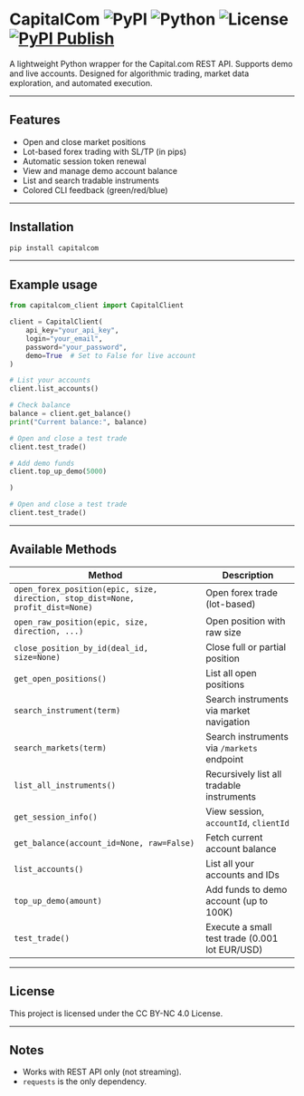 # CapitalCom  ![PyPI](https://img.shields.io/pypi/v/capitalcom) ![Python](https://img.shields.io/badge/python-3.8%2B-blue?logo=python&logoColor=white) ![License](https://img.shields.io/badge/license-CC_BY--NC_4.0-lightgrey.svg) [![PyPI Publish](https://github.com/Akinzou/CapitalCom/actions/workflows/python-publish.yml/badge.svg)](https://github.com/Akinzou/CapitalCom/actions/workflows/python-publish.yml)



A lightweight Python wrapper for the Capital.com REST API.
Supports demo and live accounts. Designed for algorithmic trading, market data exploration, and automated execution.

---

## Features

- Open and close market positions
- Lot-based forex trading with SL/TP (in pips)
- Automatic session token renewal
- View and manage demo account balance
- List and search tradable instruments
- Colored CLI feedback (green/red/blue)

---

##  Installation

```bash
pip install capitalcom
```

---

## Example usage

```python
from capitalcom_client import CapitalClient

client = CapitalClient(
    api_key="your_api_key",
    login="your_email",
    password="your_password",
    demo=True  # Set to False for live account
)

# List your accounts
client.list_accounts()

# Check balance
balance = client.get_balance()
print("Current balance:", balance)

# Open and close a test trade
client.test_trade()

# Add demo funds
client.top_up_demo(5000)

)

# Open and close a test trade
client.test_trade()
```

---

## Available Methods

| Method | Description |
|--------|-------------|
| `open_forex_position(epic, size, direction, stop_dist=None, profit_dist=None)` | Open forex trade (lot-based) |
| `open_raw_position(epic, size, direction, ...)` | Open position with raw size |
| `close_position_by_id(deal_id, size=None)` | Close full or partial position |
| `get_open_positions()` | List all open positions |
| `search_instrument(term)` | Search instruments via market navigation |
| `search_markets(term)` | Search instruments via `/markets` endpoint |
| `list_all_instruments()` | Recursively list all tradable instruments |
| `get_session_info()` | View session, `accountId`, `clientId` |
| `get_balance(account_id=None, raw=False)` | Fetch current account balance |
| `list_accounts()` | List all your accounts and IDs |
| `top_up_demo(amount)` | Add funds to demo account (up to 100K) |
| `test_trade()` | Execute a small test trade (0.001 lot EUR/USD) |


---

## License

This project is licensed under the CC BY-NC 4.0 License.

---

## Notes

- Works with REST API only (not streaming).
- `requests` is the only dependency.
